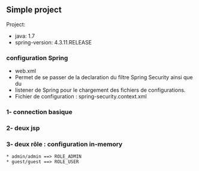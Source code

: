 ## Simple project

Project: 
* java: 1.7
* spring-version: 4.3.11.RELEASE

### configuration Spring
* web.xml
 * Permet de se passer de la declaration du filtre Spring Security ainsi que du
 * listener de Spring pour le chargement des fichiers de configurations.
* Fichier de configuration : spring-security.context.xml


### 1- connection basique
### 2- deux jsp
### 3- deux rôle : configuration in-memory
	* admin/admin ==> ROLE_ADMIN
	* guest/guest ==> ROLE_USER 